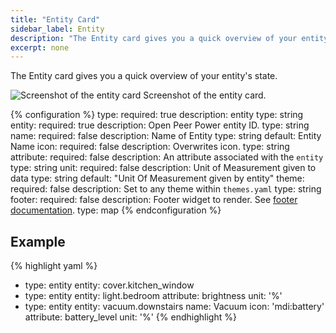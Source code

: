 ```yaml
---
title: "Entity Card"
sidebar_label: Entity
description: "The Entity card gives you a quick overview of your entity's state"
excerpt: none
---
```


The Entity card gives you a quick overview of your entity's state.

<p class='img'>
  <img src='/images/lovelace/lovelace_entity_card.png' alt='Screenshot of the entity card'>
  Screenshot of the entity card.
</p>

{% configuration %}
type:
  required: true
  description: entity
  type: string
entity:
  required: true
  description: Open Peer Power entity ID.
  type: string
name:
  required: false
  description: Name of Entity
  type: string
  default: Entity Name
icon:
  required: false
  description: Overwrites icon.
  type: string
attribute:
  required: false
  description: An attribute associated with the `entity`
  type: string
unit:
  required: false
  description: Unit of Measurement given to data
  type: string
  default: "Unit Of Measurement given by entity"
theme:
  required: false
  description: Set to any theme within `themes.yaml`
  type: string
footer:
  required: false
  description: Footer widget to render. See [footer documentation](/lovelace/header-footer/).
  type: map
{% endconfiguration %}

## Example

{% highlight yaml %}
- type: entity
  entity: cover.kitchen_window
- type: entity
  entity: light.bedroom
  attribute: brightness
  unit: '%'
- type: entity
  entity: vacuum.downstairs
  name: Vacuum
  icon: 'mdi:battery'
  attribute: battery_level
  unit: '%'
{% endhighlight %}